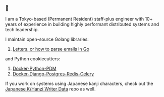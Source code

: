 ### 👋

I am a Tokyo-based (Permanent Resident) staff-plus engineer with 10+ years of experience in building highly performant distributed systems and tech leadership.

I maintain open-source Golang libraries:

1. [Letters, or how to parse emails in Go](https://github.com/mnako/letters)

and Python cookiecutters:

1. [Docker-Python-PDM](https://github.com/mnako/cookiecutter-docker-python-pdm)
2. [Docker-Django-Postgres-Redis-Celery](https://github.com/mnako/cookiecutter-django-postgres-redis-celery)

If you work on systems using Japanese kanji characters, check out the [Japanese K/Hanzi Writer Data](https://github.com/mnako/hanzi-writer-data-ja) repo as well.

<!--
**mnako/mnako** is a ✨ _special_ ✨ repository because its `README.md` (this file) appears on your GitHub profile.

Here are some ideas to get you started:

- 🔭 I’m currently working on ...
- 🌱 I’m currently learning ...
- 👯 I’m looking to collaborate on ...
- 🤔 I’m looking for help with ...
- 💬 Ask me about ...
- 📫 How to reach me: ...
- 😄 Pronouns: ...
- ⚡ Fun fact: ...
-->
